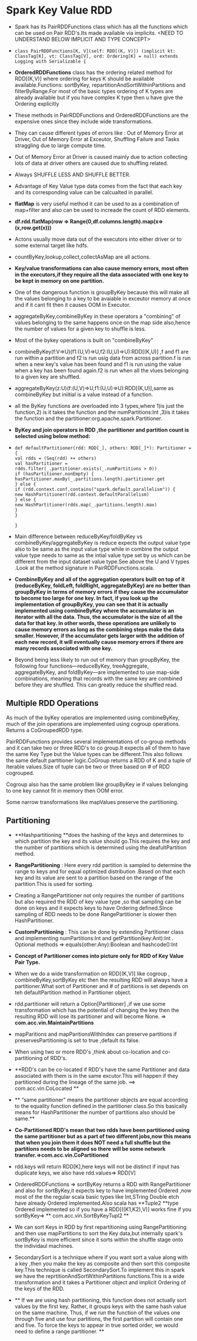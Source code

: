 # Spark Key Value RDD

* Spark has its PairRDDFunctions class which has all the functions which can be used on Pair RDD's.Its made available via implicits. &lt;NEED TO UNDERSTAND BELOW IMPLICIT AND TYPE CONCEPT&gt;
* `class PairRDDFunctions[K, V](self: RDD[(K, V)]) (implicit kt: ClassTag[K], vt: ClassTag[V], ord: Ordering[K] = null) extends Logging with Serializable {`
* **OrderedRDDFunctions** class has the ordering related method for RDD\[\(K,V\)\] where ordering for keys K should be available available.Functions: sortByKey, repartitionAndSortWithinPartitions and filterByRange.For most of the basic types ordering of K types are already available but if you have complex K type then u have give the Ordering explicitly
* These methods in PairRDDFunctions and OrderedRDDFunctions are the expensive ones since they include wide transformations.
* They can cause different types of errors like : Out of Memory Error at Driver, Out of Memory Error at Exceutor, Shuffling Failure and Tasks straggling due to large compute time.
* Out of Memory Error at Driver is caused mainly due to action collecting lots of data at driver others are caused due to shuffling related.
* Always SHUFFLE LESS AND SHUFFLE BETTER.
* Advantage of Key Value type data comes from the fact that each key and its corresponding value can be calcualted in parallel.
* **flatMap** is very useful method it can be used to as a combination of map+filter and also can be used to increade the count of RDD elements.
* **df.rdd.flatMap\(row =&gt; Range\(0,df.columns.length\).map\(x=&gt;\(x,row.get\(x\)\)\)**
* Actons usually move data out of the executors into either driver or to some external target like hdfs.
* countByKey,lookup,collect,collectAsMap are all actions.
* **Key/value transformations can also cause memory errors, most often in the executors,if they require all the data associated with one key to be kept in memory on one partition.**
* One of the dangerous function is groupByKey because this will make all the values belonging to a key to be avaiable in exceutor memory at once and if it cant fit then it causes OOM in Executor.
* aggregateByKey,combineByKey in these operators a "combining" of values belonging to the same happens once on the map side also,hence the number of values for a given key to shuffle is less.
* Most of the bykey operations is built on "combineByKey" 
* combineByKey\(f:V=&gt;U\)\(f1:\(U,V\)=&gt;U,f2:\(U,U\)=&gt;U\):RDD\[\(K,U\)\]  ,f and f1 are run within a partition and f2 is run usig data from across partition.f is run when a new key's value has been found and f1 is run using the value when a key has been found again.f2 is run when all the vlues belonging to a given key are shuffled.
* aggregateByKey\(z:U\)\(f:\(U,V\)=&gt;U,f1:\(U,U\)=&gt;U\):RDD\[\(K,U\)\],same as combineByKey but iniitial is a value instead of a function.
* all the ByKey functions are overloaded into 3 types,where 1\)is just the function,2\) is it takes the function and the numPartitions:Int ,3\)is it takes the function and the partitioner:org.apache.spark.Partitioner.
* **ByKey and join operators in RDD ,the partitioner and partition count is selected using below method:**
* `def defaultPartitioner(rdd: RDD[_], others: RDD[_]*): Partitioner = {`  
    `val rdds = (Seq(rdd) ++ others)`  
    `val hasPartitioner = rdds.filter(_.partitioner.exists(_.numPartitions > 0))`  
    `if (hasPartitioner.nonEmpty) {`  
    `hasPartitioner.maxBy(_.partitions.length).partitioner.get`  
    `} else {`  
    `if (rdd.context.conf.contains("spark.default.parallelism")) {`  
    `new HashPartitioner(rdd.context.defaultParallelism)`  
    `} else {`  
    `new HashPartitioner(rdds.map(_.partitions.length).max)`  
    `}`  
    `}`

  `}`

* Main difference between reduceByKey/foldByKey vs combineByKey/aggregateByKey is reduce expects the output value type also to be same as the input value type while in combine the output value type needs to same as the intial value type set by us which can be different from the input dataset value type.See above the U and V types .Look at the method signature  in PairRDDFunctions.scala.

* **CombineByKey and all of the aggregation operators built on top of it \(reduceByKey, foldLeft, foldRight, aggregateByKey\) are no better than groupByKey in terms of memory errors if they cause the accumulator to become too large for one key. In fact, if you look up the implementation of groupByKey, you can see that it is actually implemented using combineByKey where the accumulator is an iterator with all the data. Thus, the accumulator is the size of all the data for that key. In other words, these operations are unlikely to cause memory errors as long as the combining steps make the data smaller. However, if the accumulator gets larger with the addition of each new record, it will eventually cause memory errors if there are many records associated with one key.**

* Beyond being less likely to run out of memory than groupByKey, the following four functions—reduceByKey, treeAggregate, aggregateByKey, and foldByKey—are implemented to use map-side combinations, meaning that records with the same key are combined before they are shuffled. This can greatly reduce the shuffled read.

## Multiple RDD Operations

As much of the byKey operatios are implemented using combineByKey, much of the join operations are implemented using cogroup operations. Returns a CoGroupedRDD type.

PairRDDFunctions provides several implementations of co-group methods and it can take  two or three RDD's to co group.It expects all of them to have the same Key Type but the Value types can be different.This also follows the same default partitioner logic.CoGroup returns a RDD of K and a tuple of Iterable values.Size of tuple can be two or three based on \# of RDD cogrouped.

Cogroup also has the same problem like groupByKey ie if values belonging to one key cannot fit in memory then OOM error.

Some narrow transformations like mapValues preserve the partitioning.

## Partitioning

* **Hashpartitioning **does the hashing of the keys and determines to which partition the key and its value should go.This requires the key and the number of partitions which is determined using the deafultPartition method.
* **RangePartitioning** : Here every rdd partition is sampled to determine the range to keys and for equal optimized distribution .Based on that each key and its value are sent to a partition based on the range of the partition.This is used for sorting.
* Creating a RangePartitioner not only requires the number of partitions but also required the RDD of key value type ,so that sampling can be done on keys and it expects keys to have Ordering defined.SInce sampling of RDD needs to be done RangePartitioner is slower then HashPartitioner.
* **CustomPartitioning** : This can be done by extending Partitioner class and implementing numPartitions:Int  and getPartition\(key:Ant\):Int  .  Optional methods =&gt; equals\(other:Any\):Boolean and hashcode\(\):Int

* **Concept of Partitioner comes into picture only for RDD of Key Value Pair Type.**

* When we do a wide transformation on RDD\[\(K,V\)\] like cogroup , combineByKey,sortByKey etc then the resulting RDD will always have a partitioner.What sort of Partitioner and \# of partitions is set depends on teh defaultPartition method in Partitioner object.

* rdd.partitioner will return a Option\[Partitioner\] ,if we use some transformation which has the potential of changing the key then the resulting RDD  will lose its partitioner and will become None. =&gt; **com.acc.vin.MaintainPartitions**

* mapParitions and mapParitionsWithIndex can preserve partitions if preservesPartitioning is set to true ,default its false.

* When using two or more RDD's ,think about co-location and co-partitioning of RDD's.

* **RDD's can be co-located if RDD's have the same Partitioner  and data associated with them is in the same excutor.This will happen if they partitioned during the lineage of the same job. ==&gt; com.acc.vin.CoLocated **

* ** “same partitioner” means the partitioner objects are equal according to the equality function defined in the partitioner class.So this basically means for HashPartitioner the number of partitions also should be same.**

* **Co-Partitioned RDD's mean that two rdds have been partitioned using the same partitioner but as a part of two different jobs,now this means that when you join them it does NOT need a full shuffle but the partitions needs to be aligned so there will be some network transfer.=&gt;com.acc.vin.CoPartitioned**

* rdd.keys will return RDD\[K\],here keys will not be distinct if input has duplicate keys, we also have rdd.values=&gt; RDD\[V\]

* OrderedRDDFunctions =&gt; sortByKey returns a RDD with RangePartitioner and also for sortByKey,it expects key to have implemented Ordered ,now most of the the regular scala basic types like Int,STring Double etch have already Ordered implemented.Also scala has **Tuple2 **type Ordered implemented so if you have a RDD\[\(\(K1,K2\),V\)\] works fine if you sortByKey=&gt; ** com.acc.vin.SortByKeyTupl2 **

* We can sort Keys in RDD by first repartitioning using RangePartitioning and then use mapPartitions to sort the Key data,but internally spark's sortByKey is more efficient since it sorts within the shuffle stage onto the individaul machines.

* SecondarySort is a technique  where if you want sort a value along with a key ,then you make the key as composite and then sort this composite key.This technique is called SecondarySort.To implement this in spark we have the reprtitionAndSortWithinPartitions functions.This is a wide transformation and it takes a Partitioner object and implicit Ordering of the keys of the RDD.

* ** If we are using hash partitioning, this function does not actually sort values by the first key. Rather, it groups keys with the same hash value on the same machine. Thus, if we run the function of the values one through five and use four partitions, the first partition will contain one and five. To force the keys to appear in true sorted order, we would need to define a range partitioner. **



